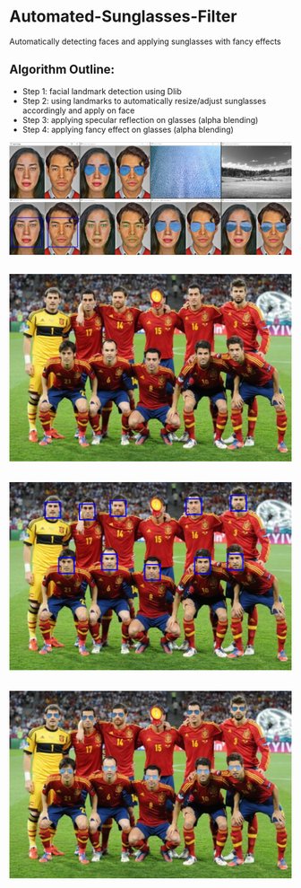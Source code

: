# Automated-Sunglasses-Filter
Automatically detecting faces and applying sunglasses with fancy effects

## Algorithm Outline:
* Step 1: facial landmark detection using Dlib
* Step 2: using landmarks to automatically resize/adjust sunglasses accordingly and apply on face
* Step 3: applying specular reflection on glasses (alpha blending)
* Step 4: applying fancy effect on glasses (alpha blending)

![alt text](https://github.com/yyhz76/Automated-Sunglasses-Filter/blob/main/images/demo.jpg)<br /><br />  



![alt text](https://github.com/yyhz76/Automated-Sunglasses-Filter/blob/main/images/soccer_team.png)<br /><br />  
![alt text](https://github.com/yyhz76/Automated-Sunglasses-Filter/blob/main/images/soccer_team_faces.png)<br /><br />  
![alt text](https://github.com/yyhz76/Automated-Sunglasses-Filter/blob/main/images/soccer_team_faces_glasses.png)<br /><br />  
